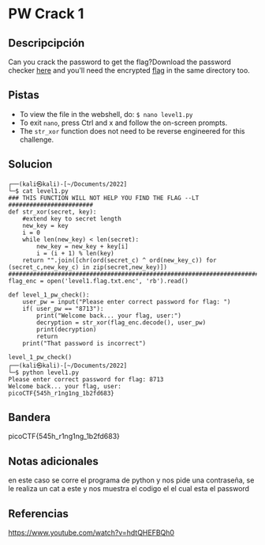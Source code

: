 # PW Crack 1

## Descripcipción
Can you crack the password to get the flag?Download the password checker [here](https://artifacts.picoctf.net/c/12/level1.py) and you'll need the encrypted [flag](https://artifacts.picoctf.net/c/12/level1.flag.txt.enc) in the same directory too.
## Pistas
- To view the file in the webshell, do: `$ nano level1.py`
- To exit `nano`, press Ctrl and x and follow the on-screen prompts.
- The `str_xor` function does not need to be reverse engineered for this challenge.
## Solucion
```
┌──(kali㉿kali)-[~/Documents/2022]
└─$ cat level1.py          
### THIS FUNCTION WILL NOT HELP YOU FIND THE FLAG --LT ########################
def str_xor(secret, key):
    #extend key to secret length
    new_key = key
    i = 0
    while len(new_key) < len(secret):
        new_key = new_key + key[i]
        i = (i + 1) % len(key)        
    return "".join([chr(ord(secret_c) ^ ord(new_key_c)) for (secret_c,new_key_c) in zip(secret,new_key)])
###############################################################################
flag_enc = open('level1.flag.txt.enc', 'rb').read()

def level_1_pw_check():
    user_pw = input("Please enter correct password for flag: ")
    if( user_pw == "8713"):
        print("Welcome back... your flag, user:")
        decryption = str_xor(flag_enc.decode(), user_pw)
        print(decryption)
        return
    print("That password is incorrect")

level_1_pw_check()
┌──(kali㉿kali)-[~/Documents/2022]
└─$ python level1.py 
Please enter correct password for flag: 8713
Welcome back... your flag, user:
picoCTF{545h_r1ng1ng_1b2fd683}

```
## Bandera
picoCTF{545h_r1ng1ng_1b2fd683}
## Notas adicionales
en este caso se corre el programa de python y nos pide una contraseña, se le realiza un cat a este y nos muestra el codigo el el cual esta el password
## Referencias
https://www.youtube.com/watch?v=hdtQHEFBQh0
